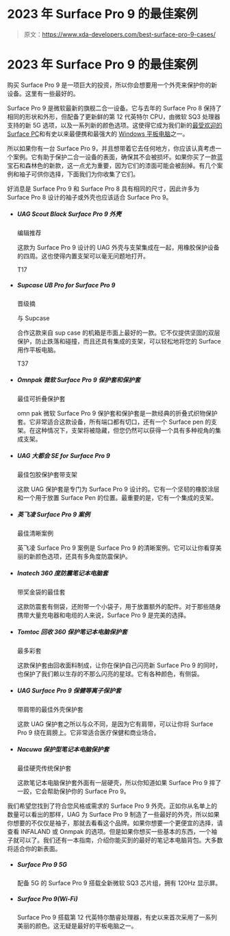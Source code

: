 # 2023 年 Surface Pro 9 的最佳案例

> 原文：<https://www.xda-developers.com/best-surface-pro-9-cases/>

# 2023 年 Surface Pro 9 的最佳案例

购买 Surface Pro 9 是一项巨大的投资，所以你会想要用一个外壳来保护你的新设备。这里有一些最好的。

Surface Pro 9 是微软最新的旗舰二合一设备。它与去年的 Surface Pro 8 保持了相同的形状和外形，但配备了更新鲜的第 12 代英特尔 CPU，由微软 SQ3 处理器支持的新 5G 选项，以及一系列新的颜色选项。这使得它成为我们新的[最受欢迎的 Surface PC](https://www.xda-developers.com/best-microsoft-surface-pcs/)和有史以来最便携和最强大的 [Windows 平板电脑](https://www.xda-developers.com/best-windows-tablets/)之一。

所以如果你有一台 Surface Pro 9，并且想带着它去任何地方，你应该认真考虑一个案例。它有助于保护二合一设备的表面，确保其不会被损坏。如果你买了一款蓝宝石和森林色的新款，这一点尤为重要，因为它们的漆面可能会被刮掉。有几个案例和袖子可供你选择，下面我们为你收集了它们。

好消息是 Surface Pro 9 和 Surface Pro 8 具有相同的尺寸，因此许多为 Surface Pro 8 设计的袖子或外壳也应该适合 Surface Pro 9。

*   ##### UAG Scout Black Surface Pro 9 外壳

    编辑推荐

    这款为 Surface Pro 9 设计的 UAG 外壳与支架集成在一起，用橡胶保护设备的四周。这也使得内置支架可以毫无问题地打开。

    T17
*   ##### Supcase UB Pro for Surface Pro 9

    晋级摘

    与 Supcase

    合作这款来自 sup case 的机箱是市面上最好的一款。它不仅提供坚固的双层保护，防止跌落和碰撞，而且还具有集成的支架，可以轻松地将您的 Surface 用作平板电脑。

    T37
*   ##### Omnpak 微软 Surface Pro 9 保护套和保护套

    最佳可折叠保护套

    omn pak 微软 Surface Pro 9 保护套和保护套是一款经典的折叠式织物保护套。它非常适合这款设备，所有端口都有切口，还有一个 Surface pen 的支架。在这种情况下，支架将被隐藏，但您仍然可以获得一个具有多种视角的集成支架。

*   ##### UAG 大都会 SE for Surface Pro 9

    最佳包胶保护套带支架

    这款 UAG 保护套是专门为 Surface Pro 9 设计的。它有一个坚韧的橡胶涂层和一个用于放置 Surface Pen 的位置。最重要的是，它有一个集成的支架。

*   ##### 英飞凌 Surface Pro 9 案例

    最佳清晰案例

    英飞凌 Surface Pro 9 案例是 Surface Pro 9 的清晰案例。它可以让你看穿美丽的新颜色选项，还具有多角度防震保护。

*   ##### Inatech 360 度防震笔记本电脑套

    带奖金袋的最佳套

    这款防震套有侧袋，还附带一个小袋子，用于放置额外的配件。对于那些随身携带大量充电器和电缆的人来说，Surface Pro 9 是完美的选择。

*   ##### Tomtoc 回收 360 保护笔记本电脑保护套

    最多彩套

    这款保护套由回收面料制成，让你在保护自己闪亮新 Surface Pro 9 的同时，也保护了我们赖以生存的不那么闪亮的星球。它有各种颜色，有侧袋。

*   ##### UAG Surface Pro 9 保健等离子保护套

    带肩带的最佳外壳保护套

    这款 UAG 保护套之所以与众不同，是因为它有肩带，可以让你将 Surface Pro 9 绕在肩膀上。它非常适合医疗保健和商业场合。

*   ##### Nacuwa 保护型笔记本电脑保护套

    最佳硬壳传统保护套

    这款笔记本电脑保护套外面有一层硬壳，所以你知道如果 Surface Pro 9 摔了一跤，它会帮助保护你的 Surface Pro 9。

我们希望您找到了符合您风格或需求的 Surface Pro 9 外壳。正如你从名单上的数量可以看出的那样，UAG 为 Surface Pro 9 制造了一些最好的外壳，所以如果你想要的不仅仅是袖子，那就去看看这个品牌。如果你想要一个更便宜的选择，请查看 INFALAND 或 Onmpak 的选项。但是如果你想买一些基本的东西，一个袖子就可以了。我们还有一本指南，介绍你能买到的最好的笔记本电脑背包。大多数将适合你的新表面。

*   ##### Surface Pro 9 5G

    配备 5G 的 Surface Pro 9 搭载全新微软 SQ3 芯片组，拥有 120Hz 显示屏。

*   ##### Surface Pro 9(Wi-Fi)

    Surface Pro 9 搭载第 12 代英特尔酷睿处理器，有史以来首次采用了一系列美丽的颜色。这无疑是最好的平板电脑之一。